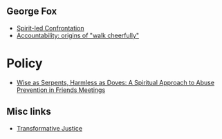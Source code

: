 

## George Fox
* [Spirit-led Confrontation](fox/epistle-aggravating-part.md)
* [Accountability: origins of "walk cheerfully"](fox/fox-on-accountability.md)


# Policy 
* [Wise as Serpents, Harmless as Doves: A Spiritual Approach to Abuse Prevention in Friends Meetings](policy/wise-as-serpents-policy-guidance.md)



## Misc links
* [Transformative Justice](https://batjc.wordpress.com/)